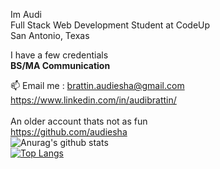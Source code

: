Im Audi<br>
Full Stack Web Development Student at CodeUp<br>
San Antonio, Texas<br>

I have a few credentials<br>
<b>BS/MA Communication</b>

📫 Email me : brattin.audiesha@gmail.com 
<br>https://www.linkedin.com/in/audibrattin/<br>
<br> An older account thats not as fun <br> https://github.com/audiesha<br>
![Anurag's github stats](https://github-readme-stats.vercel.app/api?username=b-audiesha&show_icons=true&theme=monokai)<br>
[![Top Langs](https://github-readme-stats.vercel.app/api/top-langs/?username=b-audiesha&layout=compact&theme=monokai)](https://github.com/anuraghazra/github-readme-stats)
<!--
**b-audiesha/b-audiesha** is a ✨ _special_ ✨ repository because its `README.md` (this file) appears on your GitHub profile.
